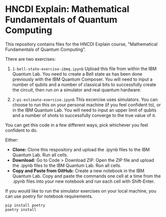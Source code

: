 # HNCDI Explain: Mathematical Fundamentals of Quantum Computing

This repository contains files for the HNCDI Explain course, "Mathematical Fundamentals of Quantum Computing".

There are two exercises:

1. ```1-bell-state-exercise-ibmq.ipynb``` Upload this file from within the IBM Quantum Lab. You need to create a Bell state as has been done previously with the IBM Quantum Composer. You will need to input a number of qubits and a number of classical bits to successfully create the circuit, then run on a simulator and real quantum hardware.

2. ```2-pi-estimate-exercise.ipynb``` This excercise uses simulators. You can choose to run this on your personal machine (if you feel confident to), or in the IBM Quantum Lab. You will need to input an upper limit of qubits and a number of shots to successfully converge to the true value of $\pi$. 

You can get this code in a few different ways, pick whichever you feel confident to do.

Either:
- **Clone:** Clone this respository and upload the .ipynb files to the IBM Quantum Lab. Run all cells.
- **Download:** Go to Code > Download ZIP. Open the ZIP file and upload the .ipynb files to the IBM Quantum Lab. Run all cells.
- **Copy and Paste from GitHub:** Create a new notebook in the IBM Quantum Lab. Copy and paste the commands one cell at a time from the .ipynb files into your new notebook and run each cell with Shift-Enter.

If you would like to run the simulator exercises on your local machine, you can use poetry for notebook requirements.

``` 
pip install poetry
poetry install
```
